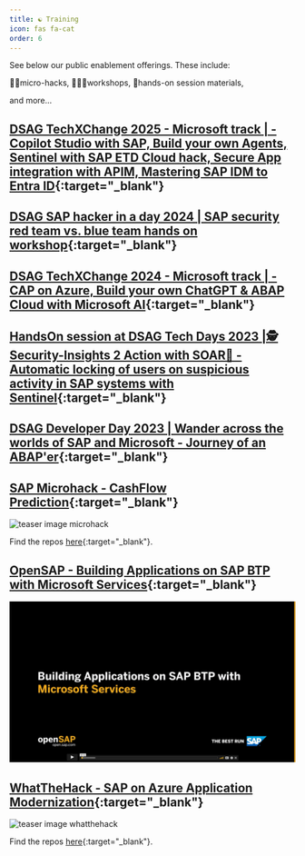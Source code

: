 ```yaml
---
title: ☯ Training
icon: fas fa-cat
order: 6
---
```


See below our public enablement offerings. These include:

👩‍💻micro-hacks,
🧑🏿‍🏫workshops,
🙌hands-on session materials,

and more...

## [DSAG TechXChange 2025 - Microsoft track | - Copilot Studio with SAP, Build your own Agents, Sentinel with SAP ETD Cloud hack, Secure App integration with APIM, Mastering SAP IDM to Entra ID](https://github.com/MartinPankraz/DSAGTechXChange25/){:target="\_blank"}

## [DSAG SAP hacker in a day 2024 | SAP security red team vs. blue team hands on workshop](https://github.com/MartinPankraz/sap-hacker-in-a-day/){:target="\_blank"}

## [DSAG TechXChange 2024 - Microsoft track | - CAP on Azure, Build your own ChatGPT & ABAP Cloud with Microsoft AI](https://github.com/MartinPankraz/DSAGTechXChange24/){:target="\_blank"}

## [HandsOn session at DSAG Tech Days 2023 |🕵️ Security-Insights 2 Action with SOAR🚀 - Automatic locking of users on suspicious activity in SAP systems with Sentinel](https://github.com/MartinPankraz/Security-Insights-2-Action){:target="\_blank"}

## [DSAG Developer Day 2023 | Wander across the worlds of SAP and Microsoft - Journey of an ABAP'er](https://github.com/MartinPankraz/ABAP-Developer-Day){:target="\_blank"}

## [SAP Microhack - CashFlow Prediction](https://github.com/thzandvl/microhack-sap-data/tree/DSAG){:target="\_blank"}

![teaser image microhack](https://raw.githubusercontent.com/thzandvl/microhack-sap-data/DSAG/images/overview/ScenarioOverview-dark.png)

Find the repos [here](https://github.com/thzandvl/microhack-sap-data/tree/DSAG){:target="\_blank"}.

## [OpenSAP - Building Applications on SAP BTP with Microsoft Services](https://open.sap.com/courses/btpma1){:target="\_blank"}

![teaser image opensap](https://raw.githubusercontent.com/MartinPankraz/ninja-unicorn/main/img/opensap.png)

## [WhatTheHack - SAP on Azure Application Modernization](https://github.com/microsoft/WhatTheHack){:target="\_blank"}

![teaser image whatthehack](https://raw.githubusercontent.com/microsoft/WhatTheHack/master/assets/images/wth-logo-2.png)

Find the repos [here](https://github.com/microsoft/WhatTheHack/tree/master/052-SAPAppModernization){:target="\_blank"}.